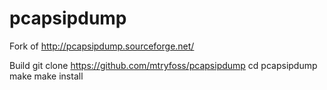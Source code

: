 # pcapsipdump
Fork of http://pcapsipdump.sourceforge.net/

Build
git clone https://github.com/mtryfoss/pcapsipdump
cd pcapsipdump
make
make install
